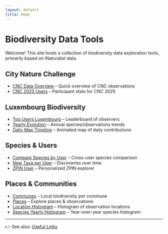 ```yaml
---
layout: default
title: Home
---
```


# Biodiversity Data Tools

Welcome! This site hosts a collection of biodiversity data exploration tools, primarily based on iNaturalist data.

## City Nature Challenge
- [CNC Data Overview](/tools/CNC-data-overview.html) – Quick overview of CNC observations
- [CNC 2025 Users](/tools/CNC2025-users.html) – Participant stats for CNC 2025

## Luxembourg Biodiversity
- [Top Users Luxembourg](/tools/top-users-lux.html) – Leaderboard of observers
- [Yearly Evolution](/tools/inat-Lux-yearly-evolution.html) – Annual species/observations trends
- [Daily Map Timeline](/tools/daily-user-map-timeline.html) – Animated map of daily contributions

## Species & Users
- [Compare Species by User](/tools/compare_species_user.html) – Cross-user species comparison
- [New Taxa per User](/tools/new-taxa-user.html) – Discoveries over time
- [ZPIN User](/tools/ZPIN-user.html) – Personalized ZPIN explorer

## Places & Communities
- [Communes](/tools/communes.html) – Local biodiversity per commune
- [Places](/tools/places.html) – Explore places & observations
- [Location Histogram](/tools/location_histogram.html) – Histogram of observation locations
- [Species Yearly Histogram](/tools/species-yearly-histogram.html) – Year-over-year species histogram

---

👉 See also: [Useful Links](/pages/links.html)
